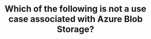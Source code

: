 ---
title: "Which of the following is not a use case associated with Azure Blob Storage?"
type: "question"
layout: "single"
answers:
    - id: answer1
      title: "Serving images or documents directly to a browser, in the form of a static website."
      explain: "This is a valid use case for Azure Blob Storage."

    - id: answer2
      title: "Storing files for distributed access."
      explain: "This is a valid use case for Azure Blob Storage."

    - id: answer3
      title: "Streaming video and audio."
      explain: "This is a valid use case for Azure Blob Storage."

    - id: answer4
      title: "Storing catalogue data."
      correct: true
---
